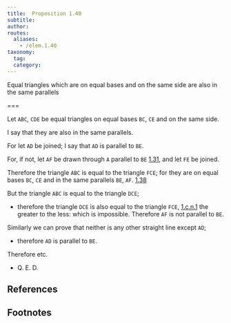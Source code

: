 ```yaml
---
title:  Proposition 1.40
subtitle: 
author:
routes:
  aliases:
    - /elem.1.40
taxonomy:
  tag:
  category:
---
```


Equal triangles which are on equal bases and on the same side are also in the same parallels

===

Let `ABC`, `CDE` be equal triangles on equal bases `BC`, `CE` and on the same side.

I say that they are also in the same parallels.

For let `AD` be joined; I say that `AD` is parallel to `BE`.

For, if not, let `AF` be drawn through `A` parallel to `BE` [1.31], and let `FE` be joined. 

Therefore the triangle `ABC` is equal to the triangle `FCE`; for they are on equal bases `BC`, `CE` and in the same parallels `BE`, `AF`. [1.38]

But the triangle `ABC` is equal to the triangle `DCE`; 

- therefore the triangle `DCE` is also equal to the triangle `FCE`, [1.c.n.1] the greater to the less: which is impossible. Therefore `AF` is not parallel to `BE`.

Similarly we can prove that neither is any other straight line except `AD`; 

- therefore `AD` is parallel to `BE`.

Therefore etc. 

- Q. E. D.

## References

[1.31]: /elem.1.31 "Book 1 - Proposition 31"
[1.38]: /elem.1.38 "Book 1 - Proposition 38"
[1.c.n.1]: /elem.1.c.n.1 "Book 1 - Common Notion 1"

## Footnotes

